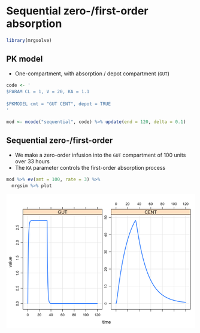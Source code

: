 Sequential zero-/first-order absorption
================

``` r
library(mrgsolve)
```

PK model
--------

-   One-compartment, with absorption / depot compartment (`GUT`)

``` r
code <- '
$PARAM CL = 1, V = 20, KA = 1.1

$PKMODEL cmt = "GUT CENT", depot = TRUE
'
```

``` r
mod <- mcode("sequential", code) %>% update(end = 120, delta = 0.1)
```

Sequential zero-/first-order
----------------------------

-   We make a zero-order infusion into the `GUT` compartment of 100
    units over 33 hours
-   The `KA` parameter controls the first-order absorption process

``` r
mod %>% ev(amt = 100, rate = 3) %>% 
  mrgsim %>% plot
```

![](img/sequential-unnamed-chunk-5-1.png)
